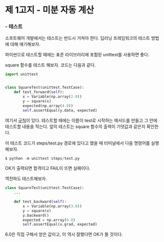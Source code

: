 # 제 1고지 - 미분 자동 계산

### - 테스트



소프트웨어 개발에서는 테스트는 반드시 거쳐야 한다. 딥러닝 프레임워크의 테스트 방법에 대해 얘기해보자.

파이썬으로 테스트할 때에는 표준 라이브러리에 포함된 unittest를 사용하면 좋다.

square 함수를 테스트 해보자. 코드는 다음과 같다.

```python
import unittest


class SquareTest(unittest.TestCase):
    def test_forward(self):
        x = Variable(np.array(2.0))
        y = square(x)
        expected(np.array(4.0))
        self.assertEqual(y.data, expected)
```

여기서 <u>규칙</u>이 있다. 테스트할 때에는 이름이 test로 시작하는 메서드를 만들고 그 안에 테스트할 내용을 적는다. 앞의 테스트는 square 함수의 출력이 기댓값과 같은지 확인한다.

이 테스트 코드가 steps/test.py 경로에 있다고 했을 때 터미널에서 다음 명령어를 실행해보자.

```python
$ python -m unittest steps/test.py
```

OK가 출력되면 합격이고 FAIL이 뜨면 실패이다.



역전파도 테스트해보자.

```python
class SquareTest(unittest.TestCase):
    ...
        
    def test_backward(self):
        x = Variable(np.array(3.0))
        y = square(x)
        y.backward()
        expected = np.array(6.0)
        self.assertEqual(x.grad, expected)
```

6.0은 직접 구해서 얻은 값이고, 이 역시 잘했다면 OK가 뜰 것이다.

